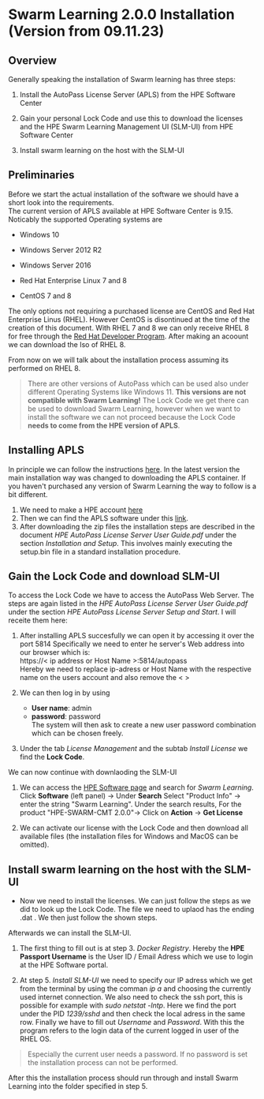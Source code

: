 
# Swarm Learning 2.0.0 Installation (Version from 09.11.23)

## Overview

Generally speaking the installation of Swarm learning has three steps:

 1. Install the AutoPass License Server (APLS) from the HPE Software Center

 2. Gain your personal Lock Code and use this to download the licenses and the HPE Swarm Learning Management UI (SLM-UI) from HPE Software Center

 3. Install swarm learning on the host with the SLM-UI

## Preliminaries

 Before we start the actual installation of the software we should have a short look into the requirements.  
 The current version of APLS available at HPE Software Center is 9.15. Noticably the supported Operating systems are

- Windows 10

- Windows Server 2012 R2

- Windows Server 2016

- Red Hat Enterprise Linux 7 and 8

- CentOS 7 and 8

The only options not requiring a purchased license are CentOS and Red Hat Enterprise Linus (RHEL). However CentOS is disontinued at the time of the creation of this document. With RHEL 7 and 8 we can only receive RHEL 8 for free through the [Red Hat Developer Program](https://www.redhat.com/en/technologies/linux-platforms/enterprise-linux/developer-program). After making an acoount we can download the Iso of RHEL 8.

From now on we will talk about the installation process assuming its performed on RHEL 8.

>There are other versions of AutoPass which can be used also under different Operating Systems like Windows 11. **This versions are not compatible with Swarm Learning!** The Lock Code we get there can be used to download Swarm Learning, however when we want to install the software we can not proceed because the Lock Code **needs to come from the HPE version of APLS**.

## Installing APLS

In principle we can follow the instructions [here](https://github.com/HewlettPackard/swarm-learning/blob/master/docs/Install/Install_the_License_Server.md). In the latest version the main installation way was changed to downloading the APLS container. If you haven't purchased any version of Swarm Learning the way to follow is a bit different.
1. We need to make a HPE account [here](https://auth.hpe.com/hpe/cf/registration)
2. Then we can find the APLS software under this [link](https://myenterpriselicense.hpe.com/cwp-ui/free-software/APLS). 
3. After downloading the zip files the installation steps are described in the document *HPE AutoPass License Server User Guide.pdf* under the section *Installation and Setup*. This involves mainly executing the setup.bin file in a standard installation procedure.

## Gain the Lock Code and download SLM-UI

To access the Lock Code we have to access the AutoPass Web Server. The steps are again listed in the *HPE AutoPass License Server User Guide.pdf* under the section *HPE AutoPass License Server Setup and Start*. I will receite them here:

1. After installing APLS succesfully we can open it by accessing it over the port 5814  Specifically we need to enter he server's Web address into our browser which is:  
https://< ip address or Host Name >:5814/autopass  
Hereby we need to replace ip-adress or Host Name with the respective name on the users account and also remove the < >
    
2. We can then log in by using
    - **User name**: admin
    - **password**: password  
    The system will then ask to create a new user password combination which can be chosen freely.

3. Under the tab *License Management* and the subtab *Install License* we find the **Lock Code**.

We can now continue with downlaoding the SLM-UI

1. We can access the [HPE Software page](https://myenterpriselicense.hpe.com/cwp-ui/software) and search for *Swarm Learning*. Click **Software** (left panel) -> Under **Search** Select "Product Info" -> enter the string "Swarm Learning". Under the search results, For the product "HPE-SWARM-CMT 2.0.0"-> Click on **Action** -> **Get License**

2. We can activate our license with the Lock Code and then download all available files (the installation files for Windows and MacOS can be omitted).

## Install swarm learning on the host with the SLM-UI

- Now we need to install the licenses. We can just follow the steps as we did to look up the Lock Code. The file we need to uplaod has the ending .dat . We then just follow the shown steps.

Afterwards we can install the SLM-UI.

1. The first thing to fill out is at step 3. *Docker Registry*. Hereby the **HPE Passport Username** is the User ID / Email Adress which we use to login at the HPE Software portal.

2. At step 5. *Install SLM-UI* we need to specify our IP adress which we get from the terminal by using the comman *ip a* and choosing the currently used internet connection. We also need to check the ssh port, this is possible for example with *sudo netstat -lntp*. Here we find the port under the PID *1239/sshd* and then check the local adress in the same row. Finally we have to fill out *Username* and *Password*. With this the program refers to the login data of the current logged in user of the RHEL OS.

>Especially the current user needs a password. If no password is set the installation process can not be performed.

After this the installation process should run through and install Swarm Learning into the folder specified in step 5.